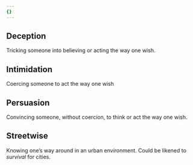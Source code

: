 ```yaml
---
{}
---
```

   
## Deception   
Tricking someone into believing or acting the way one wish.   
   
## Intimidation   
Coercing someone to act the way one wish   
   
## Persuasion   
Convincing someone, without coercion, to think or act the way one wish.   
   
## Streetwise   
Knowing one’s way around in an urban environment. Could be likened to _survival_ for cities.